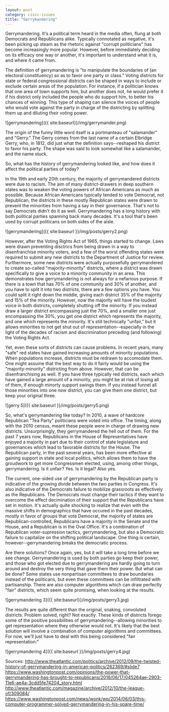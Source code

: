 ```yaml
---
layout: post
category: civic-issues
title: "Gerrymandering"
---
```


Gerrymandering. It's a political term heard in the media often, flung at both Democrats and Republicans alike. Typically connotated as negative, it's been picking up steam as the rhetoric against "corrupt politicians" has become increasingly more popular. However, before immediately deciding on its efficacy one way or another, it's important to understand what it is, and where it came from.

 The definition of gerrymandering is "to manipulate the boundaries of (an electoral constituency) so as to favor one party or class." Voting districts for state or federal congressional districts can be shaped in ways to include or exclude certain areas of the population. For instance, if a politician knows that one area of town supports him, but another does not, he would prefer it if his district only included the people who do support him, to better his chances of winning. This type of shaping can silence the voices of people who would vote against the party in charge of the districting by splitting them up and diluting their voting power. 

![gerrymandering]({{ site:baseurl}}/img/gerrymander.png)

 The origin of the funny little word itself is a portmanteau of "salamander" and "Gerry." The Gerry comes from the last name of a certain Elbridge Gerry, who, in 1812, did just what the definition says--reshaped his district to favor his party. The shape was said to look somewhat like a salamander, and the name stuck. 

 So, what has the history of gerrymandering looked like, and how does it affect the political parties of today?

 In the 19th and early 20th century, the majority of gerrymandered districts were due to racism. The aim of many district-drawers in deep southern states was to weaken the voting powers of African Americans as much as possible. Because African Americans typically tended to vote Democrat, not Republican, the districts in these mostly Republican states were drawn to prevent the minorities from having a say in their governance. That's not to say Democrats didn't do it as well. Gerrymandering has a long history with both political parties spanning back many decades. It's a tool that's been used by corrupt politicans on both sides of the aisle.

![gerrymandering]({{ site:baseurl }}/img/posts/gerry2.png)

 However, after the Voting Rights Act of 1965, things started to change. Laws were drawn preventing disctrics from being drawn in a way to disenfranchise minority voters, and a few of the worst offending states were required to submit any new districts to the Department of Justice for review. Furthermore, some new districts were actually purposefully gerrymandered to create so-called "majority-minority" districts, where a district was drawn specifically to give a voice to a minority community in an area. This demonstrates how gerrymandering is not always for a nefarious purpose. If there is a town that has 70% of one community and 30% of another, and you have to split it into two districts, there are a few options you have. You could split it right down the middle, giving each district 35% of the majority and 15% of the minority. However, now the majority will have the loudest voice in both districts, completely shutting off the minority. If you instead draw a larger district encompassing just the 70%, and a smaller one just encompassing the 30%, you get one district which represents the majority, and one which represents the minority. It's still technically "unfair," but it allows minorities to not get shut out of representation--especially in the light of the decades of racism and discrimination preceding (and following) the Voting Rights Act. 

Yet, even these sorts of districts can cause problems. In recent years, many "safe" red states have gained increasing amounts of minority populations. When populations increase, districts must be redrawn to accomodate them. One might assume that the best way to do it fairly would be using the "majority-minority" districting from above. However, that can be disenfranchising as well. If you have three typically red districts, each which have gained a large amount of a minority, you might be at risk of losing all of them, if enough minorty support swings them. If you instead funnel all those minorities into one *new* district, you can give them one district, but keep your original three.

![gerry 5]({{ site:baseurl }}/img/posts/gerry5.png)

So, what's gerrymandering like today? In 2010, a wave of hardcore Republican "Tea Party" politicians were voted into office. The timing, along with the 2010 census, meant these people were in charge of drawing new districts. Unsurprisingly, they gerrymandered the hell out of them. For the past 7 years now, Republicans in the House of Representatives have enjoyed a majority in part due to their control of state legislature and governances which lead to favorable districts for the House. The Republican party, in the past several years, has been more effective at gaining support in state and local politics, which allows them to have the groudwork to get more Congressmen elected, using, among other things, gerrymandering. Is it unfair? Yes. Is it legal? Also yes. 

The current, one-sided use of gerrymandering by the Republican party is indicative of the growing divide between the two parties in Congress. It's also indicative of the Democrats failure to mobilize grassroots as effectively as the Republicans. The Democrats must change their tactics if they want to overcome the effect decimination of their support that the Republicans have set in motion. It's actually quite shocking to realize that even with the massive shifts in demographics that have occured in the past decades, mostly in favor of groups that vote Democrat, the majority of states are Republican-controlled, Republicans have a majority in the Senate and the House, and a Republican is in the Oval Office. It's a combination of Republican voter-supression tactics, gerrymandering, but also a Democratic failure to capitalize on the shifting political landscape. One thing is certain, however--gerrymandering breaks the democratic process.

Are there solutions? Once again, yes, but it will take a long time before we see change. Gerrymandering is used by both parties go keep their power, and those who got elected due to gerrymandering are hardly going to turn around and destroy the very thing that gave them their power. But what can be done? Some states use nonpartisan committees to draw boundaries instead of the politicans, but even these committees can be infiltrated with partisanship. There are also computer algorithms which can draw perfectly "fair" districts, which seem quite promising, when looking at the results.

![gerrymandering 3]({{ site:baseurl}}/img/posts/gerry3.jpg)

The results are quite different than the original, snaking, convoluted districts. Problem solved, right? Not exactly. These kinds of districts forego some of the positive possibilities of gerrymandering--allowing minorities to get representation where they otherwise would not. It's likely that the best solution will involve a combination of computer algorithms and committees. For now, we'll just have to deal with this being considered "fair representation:"

![gerrymandering 4]({{ site:baseurl }}/img/posts/gerry4.jpg)

Sources:
http://www.theatlantic.com/politics/archive/2012/09/the-twisted-history-of-gerrymandering-in-american-politics/262369/#slide7
https://www.washingtonpost.com/opinions/the-power-that-gerrymandering-has-brought-to-republicans/2016/06/17/045264ae-2903-11e6-ae4a-3cdd5fe74204_story.html
http://www.theatlantic.com/magazine/archive/2012/10/the-league-of/309084/
https://www.washingtonpost.com/news/wonk/wp/2014/06/03/this-computer-programmer-solved-gerrymandering-in-his-spare-time/
